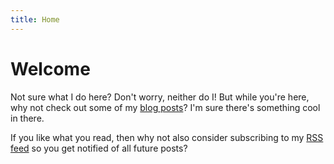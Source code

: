 ```yaml
---
title: Home
---
```


# Welcome

Not sure what I do here? Don't worry, neither do I! But while you're here, why not check out some of my <a href="/posts/">blog posts</a>? I'm sure there's something cool in there.

If you like what you read, then why not also consider subscribing to my <a href="/feed.xml">RSS feed</a> so you get notified of all future posts?
